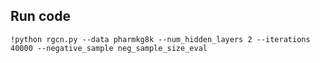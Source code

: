 ## Run code

    !python rgcn.py --data pharmkg8k --num_hidden_layers 2 --iterations 40000 --negative_sample neg_sample_size_eval
